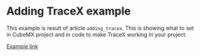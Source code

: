 # Adding TraceX example

This example is result of article `adding_tracex`. This is showing what to set in CubeMX project and in code to make TraceX working in your project.

[Example link](https://github.com/RRISTM/stm32_threadx/tree/master/examples/threadx_tracex_add)